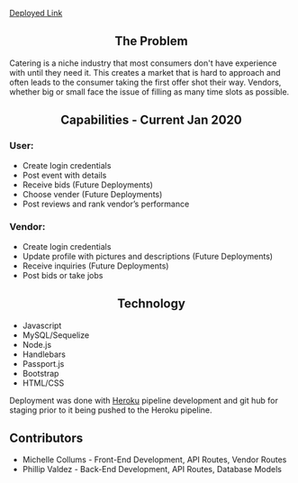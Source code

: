 
[Deployed Link](https://cater2me-19283.herokuapp.com/)

<h2 style="text-align: center;">The Problem</h2>

Catering is a niche industry that most consumers don't have experience with until they need it. This creates a market that is hard to approach and often leads to the consumer taking the first offer shot their way. Vendors, whether big or small face the issue of filling as many time slots as possible.


<h2 style="text-align: center;">Capabilities - Current Jan 2020</h2>

<h3>User:</h3>

<ul>                                           
 <li>Create login credentials</li>
 <li>Post event with details</li>
 <li>Receive bids (Future Deployments)</li>
 <li>Choose vender (Future Deployments)</li>
 <li>Post reviews and rank vendor’s performance</li>
</ul>


<h3>Vendor:</h3>

<ul>
 <li>Create login credentials</li>
 <li>Update profile with pictures and descriptions (Future Deployments)</li>
 <li>Receive inquiries (Future Deployments)</li>
 <li>Post bids or take jobs</li>
</ul>



<h2 style="text-align: center;">Technology</h2>

<ul>
<li>Javascript</li>
<li>MySQL/Sequelize</li>
<li>Node.js</li>
<li>Handlebars</li>
<li>Passport.js</li>
<li>Bootstrap</li>
<li>HTML/CSS</li>
</ul>

Deployment was done with [Heroku](https://devcenter.heroku.com/articles/pipelines) pipeline development and git hub for staging prior to it being pushed to the Heroku pipeline.


<h2> Contributors </h2>
<ul>
 <li> Michelle Collums - Front-End Development, API Routes, Vendor Routes</li>
 <li> Phillip Valdez - Back-End Development, API Routes, Database Models </li>
</ul>





